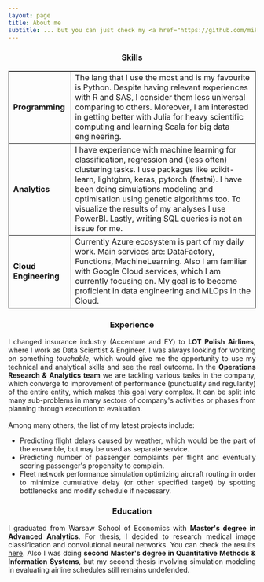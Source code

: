 ```yaml
---
layout: page
title: About me
subtitle: ... but you can just check my <a href="https://github.com/mikolaj-jaworski/mikolaj-jaworski.github.io/blob/master/files/CV.pdf">CV</a>.
---
```

<center> <h3>Skills</h3> </center>
<table border=1>
    <tr>
        <td><b>Programming</b></td>
        <td>The lang that I use the most and is my favourite is Python. Despite having relevant experiences with R and SAS, I consider them less universal comparing to others. Moreover, I am interested in getting better with Julia for heavy scientific computing and learning Scala for big data engineering.</td>
    </tr>
    <tr>
        <td><b>Analytics</b></td>
        <td>I have experience with machine learning for classification, regression and (less often) clustering tasks. I use packages like scikit-learn, lightgbm, keras, pytorch (fastai). I have been doing simulations modeling and optimisation using genetic algorithms too. To visualize the results of my analyses I use PowerBI. Lastly, writing SQL queries is not an issue for me.</td>
    </tr>
    <tr>
        <td><b>Cloud Engineering</b></td>
        <td>Currently Azure ecosystem is part of my daily work. Main services are: DataFactory, Functions, MachineLearning. Also I am familiar with Google Cloud services, which I am currently focusing on. My goal is to become proficient in data engineering and MLOps in the Cloud.</td>
    </tr>
</table>

<center> <h3>Experience</h3> </center>
<div style="text-align: justify"> 
I changed insurance industry (Accenture and EY) to <b>LOT Polish Airlines</b>, where I work as Data Scientist & Engineer. I was always looking for working on something <i>touchable</i>, which would give me the opportunity to use my technical and analytical skills and see the real outcome. In the <b>Operations Research & Analytics team</b> we are tackling various tasks in the company, which converge to improvement of performance (punctuality and regularity) of the entire entity, which makes this goal very complex. It can be split into many sub-problems in many sectors of company's activities or phases from planning through execution to evaluation.<br><br>
Among many others, the list of my latest projects include:
<ul>
    <li>Predicting flight delays caused by weather, which would be the part of the ensemble, but may be used as separate service.</li>
    <li>Predicting number of passenger complaints per flight and eventually scoring passenger's propensity to complain.</li>
    <li>Fleet network performance simulation optimizing aircraft routing in order to minimize cumulative delay (or other specified target) by spotting bottlenecks and modify schedule if necessary.</li>
</ul>
</div>


<center> <h3>Education</h3> </center>
<div style="text-align: justify"> 
I graduated from Warsaw School of Economics with <b>Master's degree in Advanced Analytics</b>. For thesis, I decided to research medical image classification and convolutional neural networks. You can check the results <a href="https://github.com/mikolaj-jaworski/histopathologic_cancer_detection">here</a>. Also I was doing <b>second Master's degree in Quantitative Methods & Information Systems</b>, but my second thesis involving simulation modeling in evaluating airline schedules still remains undefended.</div>

